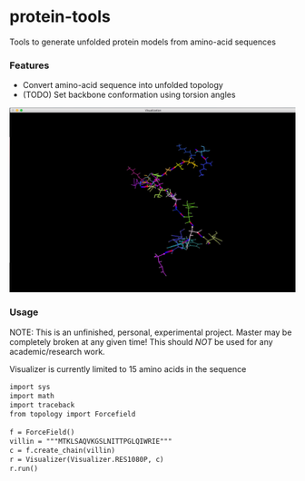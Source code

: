 protein-tools
============
Tools to generate unfolded protein models from amino-acid sequences

### Features
* Convert amino-acid sequence into unfolded topology
* (TODO) Set backbone conformation using torsion angles

![Screenshot](https://github.com/saliksyed/protein-tools/blob/master/docs/screenshot.png)

### Usage

NOTE: This is an unfinished, personal, experimental project. Master may be
completely broken at any given time! This should *NOT* be used for
any academic/research work. 

Visualizer is currently limited to 15 amino acids in the sequence

```
import sys
import math
import traceback
from topology import Forcefield

f = ForceField()
villin = """MTKLSAQVKGSLNITTPGLQIWRIE"""
c = f.create_chain(villin)
r = Visualizer(Visualizer.RES1080P, c)
r.run()
```


